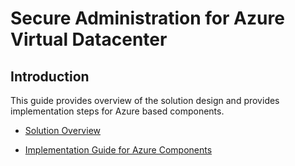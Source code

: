 # Secure Administration for Azure Virtual Datacenter

## Introduction

This guide provides overview of the solution design and provides 
implementation steps for Azure based components.


- [Solution Overview](SolutionOverview.md)

- [Implementation Guide for Azure Components](DeploymentOutline.md) 



